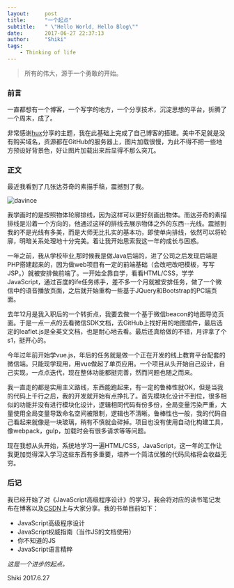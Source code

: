 ```yaml
---
layout:     post
title:      "一个起点"
subtitle:   " \"Hello World, Hello Blog\""
date:       2017-06-27 22:37:13
author:     "Shiki"
tags:
    - Thinking of life
---
```

>所有的伟大，源于一个勇敢的开始。

### 前言

一直都想有一个博客，一个写字的地方，一个分享技术，沉淀思想的平台，折腾了一个周末，成了。

非常感谢[hux](https://huangxuan.me/)分享的主题，我在此基础上完成了自己博客的搭建。美中不足就是没有购买域名，资源都在GitHub的服务器上，图片加载很慢，为此不得不把一些地方预设好背景色，好让图片加载出来后显得不那么突兀。

### 正文

最近我看到了几张达芬奇的素描手稿，震撼到了我。

![davince](https://shikizhang.github.io/img/davinci.jpg)

我学画时的是按照物体轮廓排线，因为这样可以更好刻画出物体。而达芬奇的素描排线是沿着一个方向的，他通过这样的排线去展示物体之外的东西--光线。震撼到我的不是光线有多美，而是大师无比扎实的基本功，即使单向排线，依然可以将轮廓，明暗关系处理地十分完美。着让我开始思索我这一年的成长与困惑。

一年之前，我从学校毕业,那时候我是做Java后端的，进了公司之后发现后端是PHP搭建起来的，因为做web项目有一定的前端基础（会改吧改吧模板，写写JSP。）就被安排做前端了。一开始全靠自学，看看HTML/CSS，学学JavaScript，通过百度的ife任务练手，差不多一个月就被安排任务，做了一个微信中的语音播放页面，之后就开始重构一些基于JQuery和Bootstrap的PC端页面。

去年12月是我入职后的一个转折点，我要去做一个基于微信beacon的地图导览页面。于是一点一点的去看微信SDK文档，去GitHub上找好用的地图插件，最后选定的leaflet.js是全英文文档，也是耐心地去看。最后还真给做的不错，月评拿了个s1，挺开心的。

今年过年前开始学vue.js，年后的任务就是做一个正在开发的线上教育平台配套的微信端。只能现学现用，用vue做起了单页应用。一个项目从头开始自己设计，自己实现，一点点迭代，现在整体功能都挺完善，然而问题也随之而来。

我一直走的都是实用主义路线，东西能跑起来，有一定的鲁棒性就OK，但是当我的代码上千行之后，我的开发就开始有点挣扎了。首先模块化设计不到位，很多相似的功能并没有进行模块化设计，逻辑相同代码有份多份，全局变量污染严重，大量使用全局变量导致命名空间被限制，逻辑也不清晰。鲁棒性也一般，我的代码自己看起来就像是一块玻璃，稍有不慎就会碎掉。项目也没有使用自动化构建工具，像webpack，gulp，加载时会有很多请求等等问题。

现在我想从头开始，系统地学习一遍HTML/CSS，JavaScript，这一年的工作让我更加觉得深入学习这些东西有多重要，培养一个简洁优雅的代码风格将会收益无穷。

### 后记

我已经开始了对《JavaScript高级程序设计》的学习，我会将对应的读书笔记发布在博客以及[CSDN](http://blog.csdn.net/meishunjian)上与大家分享。我的书单目前如下：
- JavaScript高级程序设计
- JavaScript权威指南（当作JS的文档使用）
- 你不知道的JS
- JavaScript语言精粹

*这是一个进步的起点。*

Shiki
2017.6.27
